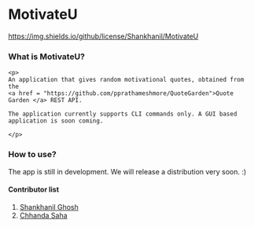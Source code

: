 # MotivateU



https://img.shields.io/github/license/Shankhanil/MotivateU

<h3> What is MotivateU? </h3>

	<p>
	An application that gives random motivational quotes, obtained from the 
	<a href = "https://github.com/pprathameshmore/QuoteGarden">Quote Garden </a> REST API.

	The application currently supports CLI commands only. A GUI based application is soon coming.

	</p> 
<h3> How to use? </h3>
<p> The app is still in development. We will release a distribution very soon. :) </p>

<h4> Contributor list </h4>
	<ol>
		<li> <a href = "https://github.com/Shankhanil"> Shankhanil Ghosh </a></li>
		<li> <a href = "https://github.com/chhandasaha"> Chhanda Saha </a></li>
		